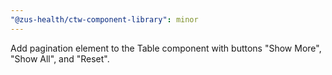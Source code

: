 ```yaml
---
"@zus-health/ctw-component-library": minor
---
```


Add pagination element to the Table component with buttons "Show More", "Show All", and "Reset".
